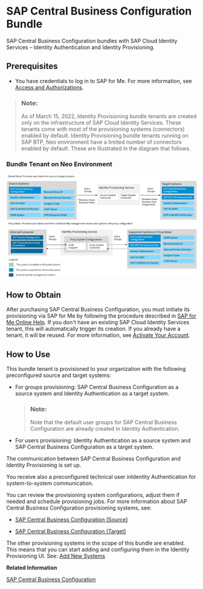 <!-- loio44e86733d23c4368aea9b1c3b7ca0570 -->

# SAP Central Business Configuration Bundle

SAP Central Business Configuration bundles with SAP Cloud Identity Services – Identity Authentication and Identity Provisioning.



<a name="loio44e86733d23c4368aea9b1c3b7ca0570__section_anb_l2b_y1c"/>

## Prerequisites

-   You have credentials to log in to SAP for Me. For more information, see [Access and Authorizations](https://support.sap.com/content/s4m/help/access.html).


> ### Note:  
> As of March 15, 2022, Identity Provisioning bundle tenants are created only on the infrastructure of SAP Cloud Identity Services. These tenants come with most of the provisioning systems \(connectors\) enabled by default. Identity Provisioning bundle tenants running on SAP BTP, Neo environment have a limited number of connectors enabled by default. These are illustrated in the diagram that follows.



### Bundle Tenant on Neo Environment

![](images/IPS_CBC_Bundle_cd65ef2.png)



<a name="loio44e86733d23c4368aea9b1c3b7ca0570__section_fxm_g2y_pbc"/>

## How to Obtain

After purchasing SAP Central Business Configuration, you must initiate its provisioning via SAP for Me by following the procedure described in [SAP for Me Online Help](https://support.sap.com/content/s4m/help/systems/provisioning.html). If you don't have an existing SAP Cloud Identity Services tenant, this will automatically trigger its creation. If you already have a tenant, it will be reused. For more information, see [Activate Your Account](https://help.sap.com/docs/cloud-identity-services/cloud-identity-services/activate-your-account?locale=en-US&version=Cloud).



<a name="loio44e86733d23c4368aea9b1c3b7ca0570__section_i3d_4wx_pbc"/>

## How to Use

This bundle tenant is provisioned to your organization with the following preconfigured source and target systems:

-   For groups provisioning: SAP Central Business Configuration as a source system and Identity Authentication as a target system.

    > ### Note:  
    > Note that the default user groups for SAP Central Business Configuration are already created in Identity Authentication.

-   For users provisioning: Identity Authentication as a source system and SAP Central Business Configuration as a target system.


Тhe communication between SAP Central Business Configuration and Identity Provisioning is set up.

You receive also a preconfigured technical user inIdentity Authentication for system-to-system communication.

You can review the provisioning system configurations, adjust them if needed and schedule provisioning jobs. For more information about SAP Central Business Configuration provisioning systems, see:

-   [SAP Central Business Configuration \(Source\)](sap-central-business-configuration-302b76e.md)

-   [SAP Central Business Configuration \(Target\)](sap-central-business-configuration-baac8cc.md)


The other provisioning systems in the scope of this bundle are enabled. This means that you can start adding and configuring them in the Identity Provisioning UI. See: [Add New Systems](Operation-Guide/add-new-systems-bd214dc.md)

**Related Information**  


[SAP Central Business Configuration](https://help.sap.com/docs/CENTRAL_BUSINESS_CONFIGURATION?locale=en-US)

